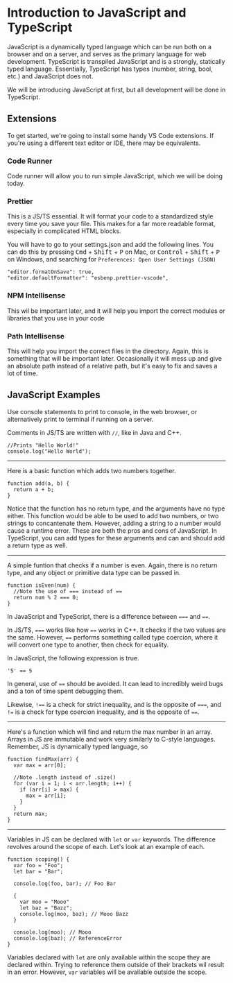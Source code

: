# Introduction to JavaScript and TypeScript

JavaScript is a dynamically typed language which can be run both on a browser and on a server, and serves as the primary language for web development. TypeScript is transpiled JavaScript and is a strongly, statically typed language. Essentially, TypeScript has types (number, string, bool, etc.) and JavaScript does not.

We will be introducing JavaScript at first, but all development will be done in TypeScript.

## Extensions

To get started, we're going to install some handy VS Code extensions. If you're using a different text editor or IDE, there may be equivalents.

### Code Runner

Code runner will allow you to run simple JavaScript, which we will be doing today.

### Prettier

This is a JS/TS essential. It will format your code to a standardized style every time you save your file. This makes for a far more readable format, especially in complicated HTML blocks.

You will have to go to your settings.json and add the following lines. You can do this by pressing <kbd>Cmd</kbd> + <kbd>Shift</kbd> + <kbd>P</kbd> on Mac, or <kbd>Control</kbd> + <kbd>Shift</kbd> + <kbd>P</kbd> on Windows, and searching for `Preferences: Open User Settings (JSON)`

```
"editor.formatOnSave": true,
"editor.defaultFormatter": "esbenp.prettier-vscode",
```

### NPM Intellisense

This wil be important later, and it will help you import the correct modules or libraries that you use in your code

### Path Intellisense

This will help you import the correct files in the directory. Again, this is something that will be important later. Occasionally it will mess up and give an absolute path instead of a relative path, but it's easy to fix and saves a lot of time.

## JavaScript Examples

Use console statements to print to console, in the web browser, or alternatively print to terminal if running on a server.

Comments in JS/TS are written with `//`, like in Java and C++.

```
//Prints "Hello World!"
console.log("Hello World");
```

---

Here is a basic function which adds two numbers together.

```
function add(a, b) {
  return a + b;
}
```

Notice that the function has no return type, and the arguments have no type either. This function would be able to be used to add two numbers, or two strings to concantenate them. However, adding a string to a number would cause a runtime error. These are both the pros and cons of JavaScript. In TypeScript, you can add types for these arguments and can and should add a return type as well.

---

A simple funtion that checks if a number is even. Again, there is no return type, and any object or primitive data type can be passed in.

```
function isEven(num) {
  //Note the use of === instead of ==
  return num % 2 === 0;
}
```

In JavaScript and TypeScript, there is a difference between `===` and `==`.

In JS/TS, `===` works like how `==` works in C++. It checks if the two values are the same. However, `==` performs something called type coercion, where it will convert one type to another, then check for equality.

In JavaScript, the following expression is true.

`'5' == 5`

In general, use of `==` should be avoided. It can lead to incredibly weird bugs and a ton of time spent debugging them.

Likewise, `!==` is a check for strict inequality, and is the opposite of `===`, and `!=` is a check for type coercion inequality, and is the opposite of `==`.

---

Here's a function which will find and return the max number in an array. Arrays in JS are immutable and work very similarly to C-style languages. Remember, JS is dynamically typed language, so

```
function findMax(arr) {
  var max = arr[0];

  //Note .length instead of .size()
  for (var i = 1; i < arr.length; i++) {
    if (arr[i] > max) {
      max = arr[i];
    }
  }
  return max;
}

```

---

Variables in JS can be declared with `let` or `var` keywords. The difference revolves around the scope of each. Let's look at an example of each.

```
function scoping() {
  var foo = "Foo";
  let bar = "Bar";

  console.log(foo, bar); // Foo Bar

  {
    var moo = "Mooo"
    let baz = "Bazz";
    console.log(moo, baz); // Mooo Bazz
  }

  console.log(moo); // Mooo
  console.log(baz); // ReferenceError
}
```

Variables declared with `let` are only available within the scope they are declared within. Trying to reference them outside of their brackets wil result in an error. However, `var` variables will be available outside the scope.
